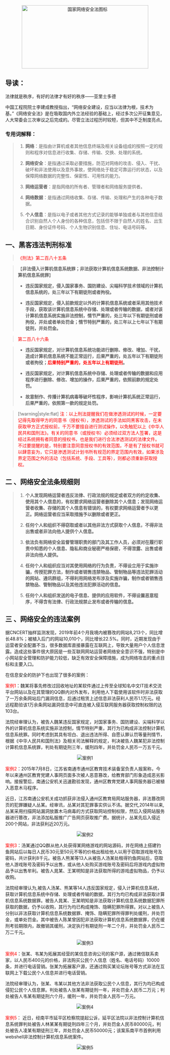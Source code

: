 <div  align="center">
 <img src="assets/image/icon/国家网络安全法.webp" width = "400" height = "200" alt="国家网络安全法图标" align=center />
</div>

## 导读：
法律就是秩序，有好的法律才有好的秩序——亚里士多德

中国工程院院士李建成教授指出，“网络安全建设，应当以法律为根，技术为基。”《网络安全法》是在吸取国内外立法经验的基础上，经过多次公开征集意见，人大常委会三次审议之后完成的。尽管立法过程历时较短，但其中不乏制度亮点。

### 专用词解释：

> 1. **网络**：是指由计算机或者其他信息终端及相关设备组成的按照一定的规则和程序对信息进行收集、存储、传输、交换、处理的系统。
>
> 2. **网络安全**：是指通过采取必要措施，防范对网络的攻击、侵入、干扰、破坏和非法使用以及意外事故，使网络处于稳定可靠运行的状态，以及保障网络数据的完整性、保密性、可用性的能力。
> 
> 3. **网络运营者**：是指网络的所有者、管理者和网络服务提供者。
>
> 4. **网络数据**：是指通过网络收集、存储、传输、处理和产生的各种电子数据。
>
> 5. **个人信息**：是指以电子或者其他方式记录的能够单独或者与其他信息结合识别自然人个人身份的各种信息，包括但不限于自然人的姓名、出生日期、身份证件号码、个人生物识别信息、住址、电话号码等。

## 一、黑客违法判刑标准


> <span style='color: red'>《刑法》第二百八十五条</span>

> 【**非法侵入计算机信息系统罪；非法获取计算机信息系统数据、非法控制计算机信息系统罪**】<br/>
> 
> - **违反国家规定，侵入国家事务、国防建设、尖端科学技术领域的计算机信息系统的，处三年以下有期徒刑或者拘役。**<br/>
> 
> - **违反国家规定，侵入前款规定以外的计算机信息系统或者采用其他技术手段，获取该计算机信息系统中存储、处理或者传输的数据，或者对该计算机信息系统实施非法控制，情节严重的，处三年以下有期徒刑或者拘役，并处或者单处罚金；情节特别严重的，处三年以上七年以下有期徒刑，并处罚金。**

> <span style='color: red'>第二百八十六条</span>

> - **违反国家规定，对计算机信息系统功能进行删除、修改、增加、干扰，造成计算机信息系统不能正常运行，后果严重的，处五年以下有期徒刑或者拘役；<span style='color: red'>后果特别严重的，处五年以上有期徒刑</span>。**<br/>
> 
> - **违反国家规定，对计算机信息系统中存储、处理或者传输的数据和应用程序进行删除、修改、增加的操作，后果严重的，依照前款的规定处罚。**<br/>
> 
> - **故意制作、传播计算机病毒等破坏性程序，影响计算机系统正常运行，后果严重的，依照第一款的规定处罚。**

> [!warning|style:flat]
> <span style='color: red'>注：以上刑法提醒我们在做渗透测试的时候，一定要记得先取得甲方的同意书（授权书），渗透测试的手法如同黑客攻击，在未获取甲方正式授权前，千万不要擅自进行测试操作，以免触犯以上《中华人民共和国刑法》。有关的同意书（或授权书）必须经过双方法人签署，这是经过系统拥有者同意的授权书，也是我们进行合法渗透测试的法律文件。<br/>
不过要提醒的是，特别要注意同意授权书的有效范围，不是有了授权书就可以肆意妄为，它只是渗透测试计划书所有规范的界定范围内有效，如果涉及界定范围之外的活动（包括系统、手段、工具等），则都必须重新获取授权。</span>


## 二 、网络安全法条规细则

> 1. **个人发现网络运营者违反法律、行政法规的规定或者双方的约定收集、使用其个人信息的，有权要求网络运营者删除其个人信息；发现网络运营者收集、存储的其个人信息有错误的，有权要求网络运营者予以更正。网络运营者应当采取措施予以删除或者更正。**
> 
> 2. **任何个人和组织不得窃取或者以其他非法方式获取个人信息，不得非法出售或者非法向他人提供个人信息。**
> 
> 3. **依法负有网络安全监督管理职责的部门及其工作人员，必须对在履行职责中知悉的个人信息、隐私和商业秘密严格保密，不得泄露、出售或者非法向他人提供。**
> 
> 4. **任何个人和组织应当对其使用网络的行为负责，不得设立用于实施诈骗，传授犯罪方法，制作或者销售违禁物品、管制物品等违法犯罪活动的网站、通讯群组，不得利用网络发布涉及实施诈骗，制作或者销售违禁物品、管制物品以及其他违法犯罪活动的信息。**
> 
> 5. **任何个人和组织发送的电子信息、提供的应用软件，不得设置恶意程序，不得含有法律、行政法规禁止发布或者传输的信息。**


## 三 、网络安全的违法案例

据CNCERT抽样监测发现，2019年前4个月我境内被篡改的网站8,213个，同比增长48.8%；被植入后门的网站10,010个，同比增长22.5%。同时，近期发现由于运营者安全配置不当，很多数据库直接暴露在互联网上，导致大量用户个人信息泄露。造成这些事件很大原因是一些互联网网站运营者网络安全意识不强，特别是中小网站安全管理和防护能力较低，缺乏有效安全保障措施，成为网络攻击的重点目标和主要入口。

在信息安全的防护下也出现了很多的案例：

<span style='color: red'>案例1</span>：魏某将事先修改过回收地址的某软件通过上传至全球知名中文IT技术交流平台网站以及在其管理的QQ群内对外发布，利用他人下载使用该软件时非法获取了一万余条网站后门漏洞信息，后通过租赁上述信息非法获利人民币1.1万元。经远程勘验该1万余条网站漏洞信息中可直连被入侵互联网服务器获取控制权限的达103台。

法院经审理认为，被告人魏某违反国家规定，对国家事务、国防建设、尖端科学以外的计算机信息系统实施非法控制，情节特别严重，其行为已构成非法控制计算机信息系统罪。同时考虑到其具有坦白、退出违法所得、自愿认罪认罚等量刑情节，根据《中华人民共和国刑法》及相关司法解释的规定，判决被告人魏某犯非法控制计算机信息系统罪，判处有期徒刑三年，缓刑四年，并处罚金人民币一万五千元。

<div  align="center">
 <img src="assets/image/国家网络安全法/案例1.png" alt="案例1" align=center />
</div>


<span style='color: red'>案例2</span>：2015年7月8日，江苏省南通市通州区教育技术装备室负责人报案称，今年以来通州区教育党建人事网页面多次被人恶意篡改，给教育部门形象造成恶劣影响。接报警后，南通公安机关迅速勘验发现，通州区教育党建人事网服务器已被植入恶意木马程序。

近日，江苏南通公安机关成功抓获非法侵入通州区教育局网站服务器，非法篡改网页的犯罪嫌疑人丛某。经审讯，丛某对其犯罪事实供认不讳。据交代,2014年以来,丛某采用扫描网站漏洞放置木马病毒的方式获取网站控制权限，然后入侵网站服务器进行篡改，非法添加私服推广广告网页获取推广费。据统计，丛某先后入侵近200个网站，非法获利近20万元。

<div  align="center">
 <img src="assets/image/国家网络安全法/案例2.png" alt="案例2" align=center />
</div>


<span style='color: red'>案例3</span>：汤某通过QQ群从他人处获得某网络游戏的网站源码，并在网络上搭建钓鱼网站后以每日人民币30元至50元不等的价格出租给他人以用于窃取游戏账号及密码，共计获利8千元。被告人熊某等13人从被告人汤某处租得钓鱼网站后，窃取他人游戏账号及密码予以出售，或从他人处购买游戏账号及密码后将游戏内虚拟物品予以出售牟利。被告人晁某、王某明知是非法获取所得的游戏虚拟物品，仍予以收购。

法院经审理认为,被告人汤某、熊某等14人违反国家规定，侵入计算机信息系统，获取计算机信息系统中存储、处理或者传输的数据，其行为均已构成非法获取计算机信息系统数据罪。被告人晁某、王某明知是非法获取计算机信息系统数据犯罪所获取的数据，仍予以收购，其行为均已构成掩饰、隐瞒犯罪所得罪。对以上被告人分别以非法获取计算机信息系统数据罪、掩饰、隐瞒犯罪所得罪判处缓刑，并处罚金，或单处罚金。其中被告人陈某曾因犯非法获取计算机信息系统数据罪，仍在缓刑考验期限内，故撤销其缓刑，决定执行有期徒刑一年二个月，并处罚金人民币二万二千元。

<div  align="center">
 <img src="assets/image/国家网络安全法/案例3.png" alt="案例3" align=center />
</div>


<span style='color: red'>案例4</span>：张某、韦某为拓展其经营的某信息咨询公司的客户源，通过微信联系卖家，以人民币400元的价格，非法购买公民个人信息（姓名、电话号码）10000条，并进行电话营销。张某为拓展客户源，还通过购买某论坛账号等方式非法在互联网上下载公民个人信息并进行电话营销。

法院经审理认为，张某、韦某以其他方法非法获取公民个人信息，其行为均已构成侵犯公民个人信息罪。判处被告人张某有期徒刑一年，并处罚金人民币二万元；判处被告人韦某有期徒刑六个月，缓刑一年，并处罚金人民币一万元。

<div  align="center">
 <img src="assets/image/国家网络安全法/案例4.png" alt="案例4" align=center />
</div>


<span style='color: red'>案例5</span>： 近日，经南平市延平区检察院提起公诉，延平区法院以非法控制计算机信息系统罪判处被告人林某某有期徒刑四年三个月，并处罚金人民币80000元，判处被告人凌某有期徒刑三年，并处罚金人民币50000元；该案系南平市首例利用webshell非法控制计算机信息系统案件。

<div  align="center">
 <img src="assets/image/国家网络安全法/案例5.png" alt="案例5" align=center />
</div>
